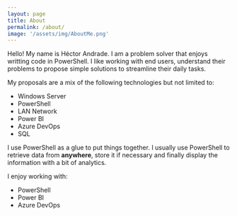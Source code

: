 ```yaml
---
layout: page
title: About
permalink: /about/
image: '/assets/img/AboutMe.png'
---
```


Hello! My name is Héctor Andrade. I am a problem solver that enjoys writting code in PowerShell. I like working with end users, understand their problems to propose simple solutions to streamline their daily tasks.

My proposals are a mix of the following technologies but not limited to:

* Windows Server
* PowerShell
* LAN Network
* Power BI
* Azure DevOps
* SQL

I use PowerShell as a glue to put things together. I usually use PowerShell to retrieve data from **anywhere**, store it if necessary and finally display the information with a bit of analytics.

I enjoy working with:

* PowerShell
* Power BI
* Azure DevOps